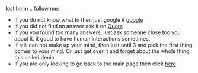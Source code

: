 
lost hmm .. follow me: 

* If you do not know what to then just google it [google](https://www.google.com/) 
* If you did not find an answer ask it on [Quora](https://www.quora.com/)
* If you you found too many answers, just ask someone close too you about it.  it good to have human interactions sometimes.
* If still can not make up your mind, then just until 3 and pick the first thing comes to your mind. Or just get over it and forget about the whole thing. this called denial.
* If you are only looking to go back to the main page then click [here](../marshmallow.md)
